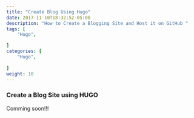 ```yaml
---
title: "Create Blog Using Hugo"
date: 2017-11-10T18:32:52-05:00
description: "How to Create a Blogging Site and Host it on GitHub "
tags: [
    "Hugo",

]
categories: [
    "Hugo",
   
]
weight: 10
---
```


### Create a Blog Site using HUGO

Comming soon!!!